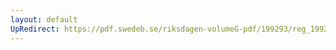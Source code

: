 ```yaml
---
layout: default
UpRedirect: https://pdf.swedeb.se/riksdagen-volumeG-pdf/199293/reg_199293/reg_199293_0271.pdf
---
```

